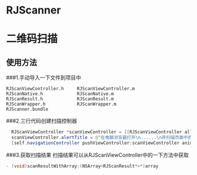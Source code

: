 # RJScanner
二维码扫描
==================
使用方法
------------------
###1.手动导入一下文件到项目中
```objc
RJScanViewController.h     RJScanViewController.m
RJScanNative.h             RJScanNative.m
RJScanResult.h             RJScanResult.m
RJScanWrapper.h            RJScanWrapper.m
RJScanner.bundle
```
###2.三行代码创建扫描控制器
```java
  RJScanViewController *scanViewController = [[RJScanViewController alloc] init];
  scanViewController.alertTitle = @"在电脑浏览器打开\n......\n并扫描页面中的二维码";
  [self.navigationController pushViewController:scanViewController animated:YES];
```
###3.获取扫描结果
扫描结果可以从RJScanViewController中的一下方法中获取
```java
- (void)scanResultWithArray:(NSArray<RJScanResult*>*)array
```
